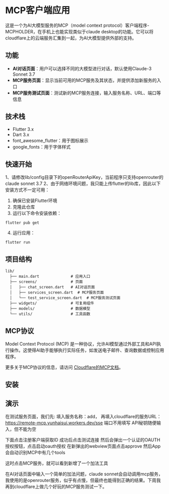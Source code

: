 # MCP客户端应用

这是一个为AI大模型服务的MCP（model context protocol）客户端程序-MCPHOLDER，在手机上也能实现类似于claude desktop的功能。它可以将cloudflare上的云端服务汇集到一起，为AI大模型提供外部的支持。

## 功能

- **AI对话页面**：用户可以选择不同的大模型进行对话，默认使用Claude-3 Sonnet 3.7
- **MCP服务页面**：显示当前可用的MCP服务及其状态，并提供添加新服务的入口
- **MCP服务测试页面**：测试新的MCP服务连接，输入服务名称、URL、端口等信息

## 技术栈

- Flutter 3.x
- Dart 3.x
- font_awesome_flutter：用于图标展示
- google_fonts：用于字体样式

## 快速开始

1、请修改lib/config目录下的openRouterApiKey，当前程序只支持openrouter的claude sonnet 3.7
2、由于网络环境问题，我只能上传flutter的lib库，因此以下安装方式不一定可用：
1. 确保已安装Flutter环境
2. 克隆此仓库
3. 运行以下命令安装依赖：
```
flutter pub get
```
4. 运行应用：
```
flutter run
```

## 项目结构

```
lib/
  ├── main.dart              # 应用入口
  ├── screens/               # 页面
  │   ├── chat_screen.dart   # AI对话页面
  │   ├── services_screen.dart  # MCP服务页面
  │   └── test_service_screen.dart  # MCP服务测试页面
  ├── widgets/               # 可复用组件
  ├── models/                # 数据模型
  └── utils/                 # 工具函数
```

## MCP协议

Model Context Protocol (MCP) 是一种协议，允许AI模型通过外部工具和API执行操作。这使得AI助手能够执行实际任务，如发送电子邮件、查询数据或控制应用程序。

更多关于MCP协议的信息，请访问 [Cloudflare的MCP文档](https://blog.cloudflare.com/remote-model-context-protocol-servers-mcp/)。

## 安装



## 演示

在测试服务页面，我们先:
填入服务名称：add，
再填入cloudflare的服务URL：https://remote-mcp.yunhaisui.workers.dev/sse
端口不用填写
API秘钥随便输入，但不能为空

下面点击注册客户端获取ID
成功后点击测试连接
然后会弹出一个认证的OAUTH授权按钮，点击启动oauth授权
在新弹出的webview页面点击approve
然后App会自动识别MCP中有几个tools

这时点击MCP服务，就可以看到新增了一个加法工具

在AI对话页面中输入一个简单的加法问题，claude sonnet会自动调用mcp服务，我使用的是openrouter服务，似乎有点慢，但最终也能得到正确的结果。下周我再到cloudflare上做几个好玩的MCP服务测试一下。
